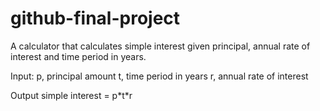 # github-final-project
A calculator that calculates simple interest given principal, annual rate of interest and time period in years.
<p>
Input:
   p, principal amount
   t, time period in years
   r, annual rate of interest
<p>
Output
   simple interest = p*t*r

